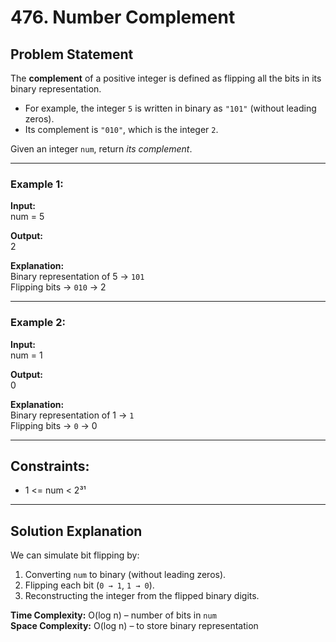 # 476. Number Complement

## Problem Statement
The **complement** of a positive integer is defined as flipping all the bits in its binary representation.

- For example, the integer `5` is written in binary as `"101"` (without leading zeros).  
- Its complement is `"010"`, which is the integer `2`.

Given an integer `num`, return *its complement*.

---

### Example 1:
**Input:**  
num = 5  

**Output:**  
2  

**Explanation:**  
Binary representation of 5 → `101`  
Flipping bits → `010` → 2  

---

### Example 2:
**Input:**  
num = 1  

**Output:**  
0  

**Explanation:**  
Binary representation of 1 → `1`  
Flipping bits → `0` → 0  

---

## Constraints:
- 1 <= num < 2³¹  

---

## Solution Explanation
We can simulate bit flipping by:
1. Converting `num` to binary (without leading zeros).  
2. Flipping each bit (`0 → 1`, `1 → 0`).  
3. Reconstructing the integer from the flipped binary digits.  

**Time Complexity:** O(log n) – number of bits in `num`  
**Space Complexity:** O(log n) – to store binary representation  
